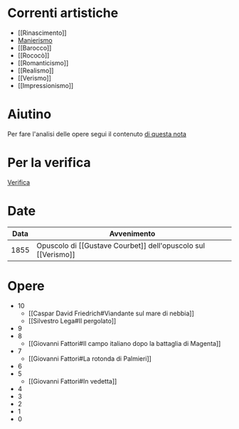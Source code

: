 # Correnti artistiche
- [[Rinascimento]]
- [Manierismo](Manierismo.md)
- [[Barocco]]
- [[Rococò]]
- [[Romanticismo]]
- [[Realismo]]
- [[Verismo]]
- [[Impressionismo]]

# Aiutino
Per fare l'analisi delle opere segui il contenuto [di questa nota](Analisi%20delle%20opere.md)
# Per la verifica
[Verifica](Verifica.md)
# Date

| Data | Avvenimento                                                   |
| ---- | ------------------------------------------------------------- |
| 1855 | Opuscolo di [[Gustave Courbet]] dell'opuscolo sul [[Verismo]] |

# Opere
- 10
	- [[Caspar David Friedrich#Viandante sul mare di nebbia]]
	- [[Silvestro Lega#Il pergolato]]
- 9
- 8
	- [[Giovanni Fattori#Il campo italiano dopo la battaglia di Magenta]]
- 7
	- [[Giovanni Fattori#La rotonda di Palmieri]]
- 6
- 5
	- [[Giovanni Fattori#In vedetta]]
- 4
- 3
- 2
- 1
- 0